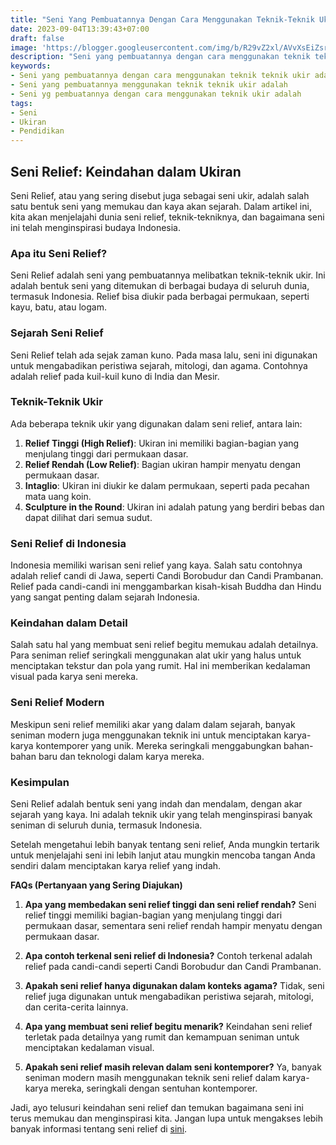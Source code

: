 ```yaml
---
title: "Seni Yang Pembuatannya Dengan Cara Menggunakan Teknik-Teknik Ukir Adalah"
date: 2023-09-04T13:39:43+07:00
draft: false
image: 'https://blogger.googleusercontent.com/img/b/R29vZ2xl/AVvXsEiZsrR8_bm_iIrNzuX2x1dWcSNv8qhClUhGxCqRUBQll8-JqnAwtNs0hhSVFII0ToJpKNUUuVQJwwd5_pKrQrECHPKIZQh8-mRDG164bQ4jofUhWEjL9Ym_yKZeG0XFjo8O_Yar2UQXDVKE158byBx4AKIORAVIQ1PFNxCqGymWTfww1Zz_GfVJP2L-O9I/s360/seni-relief.jpg'
description: "Seni yang pembuatannya dengan cara menggunakan teknik teknik ukir adalah Seni Relief, atau yang sering disebut juga sebagai seni ukir, adalah salah satu bentuk seni yang memukau dan kaya akan sejarah."
keywords:
- Seni yang pembuatannya dengan cara menggunakan teknik teknik ukir adalah
- Seni yang pembuatannya menggunakan teknik teknik ukir adalah
- Seni yg pembuatannya dengan cara menggunakan teknik ukir adalah
tags:
- Seni
- Ukiran
- Pendidikan
---
```


## Seni Relief: Keindahan dalam Ukiran

Seni Relief, atau yang sering disebut juga sebagai seni ukir, adalah salah satu bentuk seni yang memukau dan kaya akan sejarah. Dalam artikel ini, kita akan menjelajahi dunia seni relief, teknik-tekniknya, dan bagaimana seni ini telah menginspirasi budaya Indonesia.

### Apa itu Seni Relief?
Seni Relief adalah seni yang pembuatannya melibatkan teknik-teknik ukir. Ini adalah bentuk seni yang ditemukan di berbagai budaya di seluruh dunia, termasuk Indonesia. Relief bisa diukir pada berbagai permukaan, seperti kayu, batu, atau logam.

### Sejarah Seni Relief
Seni Relief telah ada sejak zaman kuno. Pada masa lalu, seni ini digunakan untuk mengabadikan peristiwa sejarah, mitologi, dan agama. Contohnya adalah relief pada kuil-kuil kuno di India dan Mesir.

### Teknik-Teknik Ukir
Ada beberapa teknik ukir yang digunakan dalam seni relief, antara lain:
1. **Relief Tinggi (High Relief)**: Ukiran ini memiliki bagian-bagian yang menjulang tinggi dari permukaan dasar.
2. **Relief Rendah (Low Relief)**: Bagian ukiran hampir menyatu dengan permukaan dasar.
3. **Intaglio**: Ukiran ini diukir ke dalam permukaan, seperti pada pecahan mata uang koin.
4. **Sculpture in the Round**: Ukiran ini adalah patung yang berdiri bebas dan dapat dilihat dari semua sudut.

### Seni Relief di Indonesia
Indonesia memiliki warisan seni relief yang kaya. Salah satu contohnya adalah relief candi di Jawa, seperti Candi Borobudur dan Candi Prambanan. Relief pada candi-candi ini menggambarkan kisah-kisah Buddha dan Hindu yang sangat penting dalam sejarah Indonesia.

### Keindahan dalam Detail
Salah satu hal yang membuat seni relief begitu memukau adalah detailnya. Para seniman relief seringkali menggunakan alat ukir yang halus untuk menciptakan tekstur dan pola yang rumit. Hal ini memberikan kedalaman visual pada karya seni mereka.

### Seni Relief Modern
Meskipun seni relief memiliki akar yang dalam dalam sejarah, banyak seniman modern juga menggunakan teknik ini untuk menciptakan karya-karya kontemporer yang unik. Mereka seringkali menggabungkan bahan-bahan baru dan teknologi dalam karya mereka.

### Kesimpulan
Seni Relief adalah bentuk seni yang indah dan mendalam, dengan akar sejarah yang kaya. Ini adalah teknik ukir yang telah menginspirasi banyak seniman di seluruh dunia, termasuk Indonesia.

Setelah mengetahui lebih banyak tentang seni relief, Anda mungkin tertarik untuk menjelajahi seni ini lebih lanjut atau mungkin mencoba tangan Anda sendiri dalam menciptakan karya relief yang indah.

**FAQs (Pertanyaan yang Sering Diajukan)**

1. **Apa yang membedakan seni relief tinggi dan seni relief rendah?**
   Seni relief tinggi memiliki bagian-bagian yang menjulang tinggi dari permukaan dasar, sementara seni relief rendah hampir menyatu dengan permukaan dasar.

2. **Apa contoh terkenal seni relief di Indonesia?**
   Contoh terkenal adalah relief pada candi-candi seperti Candi Borobudur dan Candi Prambanan.

3. **Apakah seni relief hanya digunakan dalam konteks agama?**
   Tidak, seni relief juga digunakan untuk mengabadikan peristiwa sejarah, mitologi, dan cerita-cerita lainnya.

4. **Apa yang membuat seni relief begitu menarik?**
   Keindahan seni relief terletak pada detailnya yang rumit dan kemampuan seniman untuk menciptakan kedalaman visual.

5. **Apakah seni relief masih relevan dalam seni kontemporer?**
   Ya, banyak seniman modern masih menggunakan teknik seni relief dalam karya-karya mereka, seringkali dengan sentuhan kontemporer.

Jadi, ayo telusuri keindahan seni relief dan temukan bagaimana seni ini terus memukau dan menginspirasi kita. Jangan lupa untuk mengakses lebih banyak informasi tentang seni relief di [sini](https://rromadhona.github.io).